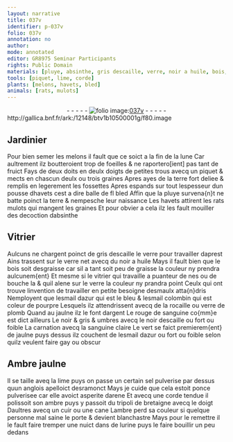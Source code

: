 ```yaml
---
layout: narrative
title: 037v
identifier: p-037v
folio: 037v
annotation: no
author:
mode: annotated
editor: GR8975 Seminar Participants
rights: Public Domain
materials: [pluye, absinthe, gris descaille, verre, noir a huile, bois, esmaulx, esmail dazur, esmail colombin, rocaille, verre de plomb, argent, sanguine, noir descaille, sanguine claire, Ambre jaulne, sel, ponce, arene, ambre, tripoli de bretaigne, cuir, cane, urine]
tools: [piquet, lime, corde]
plants: [melons, havets, bled]
animals: [rats, mulots]
---
```


<div class="folio" align="center">- - - - - <a href="http://gallica.bnf.fr/ark:/12148/btv1b10500001g/f80.image" target="_blank"><img src="https://cu-mkp.github.io/2017-workshop-edition/assets/photo-icon.png" alt="folio image: " style="display:inline-block; margin-bottom:-3px;"/>037v</a> - - - - - </div> http://gallica.bnf.fr/ark:/12148/btv1b10500001g/f80.image   

## <span class="pro">Jardinier</span>

 
 Pour bien semer les <span class="pa">melons</span> il fault que ce soict a la <span class="tmp">fin de la lune</span> Car aultrement ilz boutteroient trop de foeilles & ne raportero[ient] pas tant de fruict Fays de <span class="ms">deux <span class="bp">doits</span> en deulx <span class="bp">doigts</span></span> de petites trous avecq un <span class="tl">piquet</span> & mects en chascun deulx ou trois graines Apres ayes de la terre fort deliee & remplis en legerement les fossettes Apres espands sur tout lespesseur dun pousse d<span class="pa">havets</span> cest a dire balle de fl <span class="pa">bled</span> Affin que la <span class="m">pluye</span> survena{n}t ne batte poinct la terre & nempesche leur naissance Les <span class="pa">havets</span> attirent les <span class="al">rats</span> <span class="al">mulots</span> qui mangent les graines Et pour obvier a cela ilz les fault mouiller des decoction d<span class="m">absinthe</span> 
    

## <span class="pro">Vitrier</span>

 
 Aulcuns ne chargent poinct de <span class="m">gris descaille</span> le <span class="m">verre</span> pour travailler daprest Ains trassent sur le <span class="m">verre</span> net avecq du <span class="m">noir a huile</span> Mays il fault bien que le <span class="m">bois</span> soit desgraisse car sil a tant soit peu de graisse la couleur ny prendra aulcunem{ent} Et mesme si le <span class="pro">vitrier</span> qui travaille a puanteur de <span class="bp">nes</span> ou de <span class="bp">bouche</span> la & quil alene sur le <span class="m">verre</span> la couleur ny prandra point Ceulx qui ont trouve linvention de travailler en petite besoigne d<span class="m">esmaulx</span> atta{n}dris Nemployent que l<span class="m">esmail dazur</span> qui est le bleu & l<span class="m">esmail colombin</span> qui est coleur de pourpre Lesquels ilz attendrissent avecq de la <span class="m">rocaille</span> ou <span class="m">verre de plomb</span> Quand au jaulne ilz le font d<span class="m">argent</span> Le rouge de <span class="m">sanguine</span> co{mm}e est dict ailleurs Le noir & gris & umbres avecq le <span class="m">noir descaille</span> ou fort ou foible La carnation avecq la <span class="m">sanguine claire</span> Le vert se faict premierem{ent} de jaulne puys dessus ilz couchent de l<span class="m">esmail dazur</span> ou fort ou foible selon quilz veulent faire gay ou obscur 
    

## <span class="m">Ambre jaulne</span>

 
 Il se taille aveq la <span class="tl">lime</span> puys on passe un certain <span class="m">sel</span> pulverise par dessus quun <span class="pl">anglois</span> apelloict desramonct Mays je cuide que cela estoit <span class="m">ponce</span> pulverisee car elle avoict asperite d<span class="m">arene</span> Et avecq une <span class="tl">corde</span> tendue il polissoit son <span class="m">ambre</span> puys y passoit du <span class="m">tripoli de <span class="pl">bretaigne</span></span> avecq le <span class="bp">doigt</span> Daultres avecq un <span class="m">cuir</span> ou une <span class="m">cane</span> L<span class="m">ambre</span> perd sa couleur si quelque personne mal saine le porte & devient blanchastre Mays pour le remettre il le fault faire tremper <span class="ms">une nuict</span> dans de l<span class="m">urine</span> puys le faire bouillir un peu dedans 
 